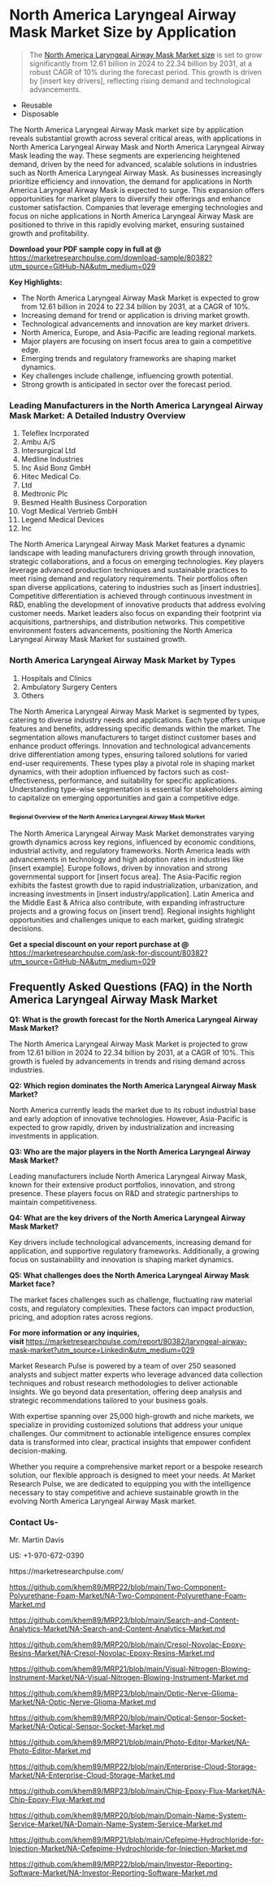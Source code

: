 <h1>North America Laryngeal Airway Mask Market&nbsp;Size by Application</h1><blockquote><p>The <a href="https://marketresearchpulse.com/download-sample/80382?utm_source=GitHub-NA&amp;utm_medium=029">North America Laryngeal Airway Mask Market size</a> is set to grow significantly from 12.61 billion in 2024 to 22.34 billion by 2031, at a robust CAGR of 10% during the forecast period. This growth is driven by [insert key drivers], reflecting rising demand and technological advancements.</p></blockquote><ul><li>Reusable<li> Disposable</li></ul><p>The North America Laryngeal Airway Mask market size by application reveals substantial growth across several critical areas, with applications in North America Laryngeal Airway Mask and North America Laryngeal Airway Mask leading the way. These segments are experiencing heightened demand, driven by the need for advanced, scalable solutions in industries such as North America Laryngeal Airway Mask. As businesses increasingly prioritize efficiency and innovation, the demand for applications in North America Laryngeal Airway Mask is expected to surge. This expansion offers opportunities for market players to diversify their offerings and enhance customer satisfaction. Companies that leverage emerging technologies and focus on niche applications in North America Laryngeal Airway Mask are positioned to thrive in this rapidly evolving market, ensuring sustained growth and profitability.</p><p><strong>Download your PDF sample copy in full at @ </strong><a href="https://marketresearchpulse.com/download-sample/80382?utm_source=GitHub-NA&amp;utm_medium=029">https://marketresearchpulse.com/download-sample/80382?utm_source=GitHub-NA&amp;utm_medium=029</a></p><p><strong>Key Highlights: </strong></p><ul><li>The North America Laryngeal Airway Mask Market is expected to grow from 12.61 billion in 2024 to 22.34 billion by 2031, at a CAGR of 10%.</li><li>Increasing demand for trend or application is driving market growth.</li><li>Technological advancements and innovation are key market drivers.</li><li>North America, Europe, and Asia-Pacific are leading regional markets.</li><li>Major players are focusing on insert focus area to gain a competitive edge.</li><li>Emerging trends and regulatory frameworks are shaping market dynamics.</li><li>Key challenges include challenge, influencing growth potential.</li><li>Strong growth is anticipated in sector over the forecast period.</li></ul><h3>Leading Manufacturers in the North America Laryngeal Airway Mask Market: A Detailed Industry Overview</h3><ol><li>Teleflex Incrporated</li><li>Ambu A/S</li><li>Intersurgical Ltd</li><li>Medline Industries</li><li>Inc Asid Bonz GmbH</li><li>Hitec Medical Co.</li><li>Ltd</li><li>Medtronic Plc</li><li>Besmed Health Business Corporation</li><li>Vogt Medical Vertrieb GmbH</li><li>Legend Medical Devices</li><li>Inc</li></ol><div class="flex max-w-full flex-col flex-grow"><div class="min-h-8 text-message flex w-full flex-col items-end gap-2 whitespace-normal break-words [.text-message+&amp;]:mt-5" dir="auto" data-message-author-role="assistant" data-message-id="fd8432e4-4910-450d-b182-61b7bfb0a01f" data-message-model-slug="gpt-4o"><div class="flex w-full flex-col gap-1 empty:hidden first:pt-[3px]"><div class="markdown prose w-full break-words dark:prose-invert light"><p>The North America Laryngeal Airway Mask Market features a dynamic landscape with leading manufacturers driving growth through innovation, strategic collaborations, and a focus on emerging technologies. Key players leverage advanced production techniques and sustainable practices to meet rising demand and regulatory requirements. Their portfolios often span diverse applications, catering to industries such as [insert industries]. Competitive differentiation is achieved through continuous investment in R&amp;D, enabling the development of innovative products that address evolving customer needs. Market leaders also focus on expanding their footprint via acquisitions, partnerships, and distribution networks. This competitive environment fosters advancements, positioning the North America Laryngeal Airway Mask Market for sustained growth.</p></div></div></div></div><h3>North America Laryngeal Airway Mask Market by Types</h3><ol><li>Hospitals and Clinics<li> Ambulatory Surgery Centers<li> Others</li></ol><div class="flex max-w-full flex-col flex-grow"><div class="min-h-8 text-message flex w-full flex-col items-end gap-2 whitespace-normal break-words [.text-message+&amp;]:mt-5" dir="auto" data-message-author-role="assistant" data-message-id="084470be-0bb7-4664-bddf-5156b4f41249" data-message-model-slug="gpt-4o-mini"><div class="flex w-full flex-col gap-1 empty:hidden first:pt-[3px]"><div class="markdown prose w-full break-words dark:prose-invert light"><p>The North America Laryngeal Airway Mask Market is segmented by types, catering to diverse industry needs and applications. Each type offers unique features and benefits, addressing specific demands within the market. The segmentation allows manufacturers to target distinct customer bases and enhance product offerings. Innovation and technological advancements drive differentiation among types, ensuring tailored solutions for varied end-user requirements. These types play a pivotal role in shaping market dynamics, with their adoption influenced by factors such as cost-effectiveness, performance, and suitability for specific applications. Understanding type-wise segmentation is essential for stakeholders aiming to capitalize on emerging opportunities and gain a competitive edge.</p></div></div></div></div><h3><span style="font-size: 11px;">Regional Overview of the North America Laryngeal Airway Mask Market</span></h3><div class="flex max-w-full flex-col flex-grow"><div class="min-h-8 text-message flex w-full flex-col items-end gap-2 whitespace-normal break-words [.text-message+&amp;]:mt-5" dir="auto" data-message-author-role="assistant" data-message-id="e9038762-ce64-4e30-91c9-9bd413514231" data-message-model-slug="gpt-4o-mini"><div class="flex w-full flex-col gap-1 empty:hidden first:pt-[3px]"><div class="markdown prose w-full break-words dark:prose-invert light"><p>The North America Laryngeal Airway Mask Market demonstrates varying growth dynamics across key regions, influenced by economic conditions, industrial activity, and regulatory frameworks. North America leads with advancements in technology and high adoption rates in industries like [insert example]. Europe follows, driven by innovation and strong governmental support for [insert focus area]. The Asia-Pacific region exhibits the fastest growth due to rapid industrialization, urbanization, and increasing investments in [insert industry/application]. Latin America and the Middle East &amp; Africa also contribute, with expanding infrastructure projects and a growing focus on [insert trend]. Regional insights highlight opportunities and challenges unique to each market, guiding strategic decisions.</p></div></div></div></div><p><strong>Get a special discount on your report purchase at @ </strong><a href="https://marketresearchpulse.com/ask-for-discount/80382?utm_source=GitHub-NA&amp;utm_medium=029">https://marketresearchpulse.com/ask-for-discount/80382?utm_source=GitHub-NA&amp;utm_medium=029</a></p><h2>Frequently Asked Questions (FAQ) in the North America Laryngeal Airway Mask Market</h2><p><strong>Q1: What is the growth forecast for the North America Laryngeal Airway Mask Market?</strong></p><p>The North America Laryngeal Airway Mask Market is projected to grow from 12.61 billion in 2024 to 22.34 billion by 2031, at a CAGR of 10%. This growth is fueled by advancements in trends and rising demand across industries.</p><p><strong>Q2: Which region dominates the North America Laryngeal Airway Mask Market?</strong></p><p>North America currently leads the market due to its robust industrial base and early adoption of innovative technologies. However, Asia-Pacific is expected to grow rapidly, driven by industrialization and increasing investments in application.</p><p><strong>Q3: Who are the major players in the North America Laryngeal Airway Mask Market?</strong></p><p>Leading manufacturers include North America Laryngeal Airway Mask, known for their extensive product portfolios, innovation, and strong presence. These players focus on R&amp;D and strategic partnerships to maintain competitiveness.</p><p><strong>Q4: What are the key drivers of the North America Laryngeal Airway Mask Market?</strong></p><p>Key drivers include technological advancements, increasing demand for application, and supportive regulatory frameworks. Additionally, a growing focus on sustainability and innovation is shaping market dynamics.</p><p><strong>Q5: What challenges does the North America Laryngeal Airway Mask Market face?</strong></p><p>The market faces challenges such as challenge, fluctuating raw material costs, and regulatory complexities. These factors can impact production, pricing, and adoption rates across regions.</p><p><strong>For more information or any inquiries, visit&nbsp;</strong><a href="https://marketresearchpulse.com/report/80382/laryngeal-airway-mask-market?utm_source=Linkedin&utm_medium=029">https://marketresearchpulse.com/report/80382/laryngeal-airway-mask-market?utm_source=Linkedin&utm_medium=029</a></p><p>Market Research Pulse is powered by a team of over 250 seasoned analysts and subject matter experts who leverage advanced data collection techniques and robust research methodologies to deliver actionable insights. We go beyond data presentation, offering deep analysis and strategic recommendations tailored to your business goals.</p><p>With expertise spanning over 25,000 high-growth and niche markets, we specialize in providing customized solutions that address your unique challenges. Our commitment to actionable intelligence ensures complex data is transformed into clear, practical insights that empower confident decision-making.</p><p>Whether you require a comprehensive market report or a bespoke research solution, our flexible approach is designed to meet your needs. At Market Research Pulse, we are dedicated to equipping you with the intelligence necessary to stay competitive and achieve sustainable growth in the evolving North America Laryngeal Airway Mask market.</p><h3><strong>Contact Us-</strong></h3><p>Mr. Martin Davis</p><p>US: +1-970-672-0390</p><p>https://marketresearchpulse.com/</p><p><a href="https://github.com/khem89/MRP22/blob/main/Two-Component-Polyurethane-Foam-Market/NA-Two-Component-Polyurethane-Foam-Market.md">https://github.com/khem89/MRP22/blob/main/Two-Component-Polyurethane-Foam-Market/NA-Two-Component-Polyurethane-Foam-Market.md</a></p><p><a href="https://github.com/khem89/MRP23/blob/main/Search-and-Content-Analytics-Market/NA-Search-and-Content-Analytics-Market.md">https://github.com/khem89/MRP23/blob/main/Search-and-Content-Analytics-Market/NA-Search-and-Content-Analytics-Market.md</a></p><p><a href="https://github.com/khem89/MRP20/blob/main/Cresol-Novolac-Epoxy-Resins-Market/NA-Cresol-Novolac-Epoxy-Resins-Market.md">https://github.com/khem89/MRP20/blob/main/Cresol-Novolac-Epoxy-Resins-Market/NA-Cresol-Novolac-Epoxy-Resins-Market.md</a></p><p><a href="https://github.com/khem89/MRP21/blob/main/Visual-Nitrogen-Blowing-Instrument-Market/NA-Visual-Nitrogen-Blowing-Instrument-Market.md">https://github.com/khem89/MRP21/blob/main/Visual-Nitrogen-Blowing-Instrument-Market/NA-Visual-Nitrogen-Blowing-Instrument-Market.md</a></p><p><a href="https://github.com/khem89/MRP23/blob/main/Optic-Nerve-Glioma-Market/NA-Optic-Nerve-Glioma-Market.md">https://github.com/khem89/MRP23/blob/main/Optic-Nerve-Glioma-Market/NA-Optic-Nerve-Glioma-Market.md</a></p><p><a href="https://github.com/khem89/MRP20/blob/main/Optical-Sensor-Socket-Market/NA-Optical-Sensor-Socket-Market.md">https://github.com/khem89/MRP20/blob/main/Optical-Sensor-Socket-Market/NA-Optical-Sensor-Socket-Market.md</a></p><p><a href="https://github.com/khem89/MRP21/blob/main/Photo-Editor-Market/NA-Photo-Editor-Market.md">https://github.com/khem89/MRP21/blob/main/Photo-Editor-Market/NA-Photo-Editor-Market.md</a></p><p><a href="https://github.com/khem89/MRP22/blob/main/Enterprise-Cloud-Storage-Market/NA-Enterprise-Cloud-Storage-Market.md">https://github.com/khem89/MRP22/blob/main/Enterprise-Cloud-Storage-Market/NA-Enterprise-Cloud-Storage-Market.md</a></p><p><a href="https://github.com/khem89/MRP23/blob/main/Chip-Epoxy-Flux-Market/NA-Chip-Epoxy-Flux-Market.md">https://github.com/khem89/MRP23/blob/main/Chip-Epoxy-Flux-Market/NA-Chip-Epoxy-Flux-Market.md</a></p><p><a href="https://github.com/khem89/MRP20/blob/main/Domain-Name-System-Service-Market/NA-Domain-Name-System-Service-Market.md">https://github.com/khem89/MRP20/blob/main/Domain-Name-System-Service-Market/NA-Domain-Name-System-Service-Market.md</a></p><p><a href="https://github.com/khem89/MRP21/blob/main/Cefepime-Hydrochloride-for-Injection-Market/NA-Cefepime-Hydrochloride-for-Injection-Market.md">https://github.com/khem89/MRP21/blob/main/Cefepime-Hydrochloride-for-Injection-Market/NA-Cefepime-Hydrochloride-for-Injection-Market.md</a></p><p><a href="https://github.com/khem89/MRP22/blob/main/Investor-Reporting-Software-Market/NA-Investor-Reporting-Software-Market.md">https://github.com/khem89/MRP22/blob/main/Investor-Reporting-Software-Market/NA-Investor-Reporting-Software-Market.md</a></p>
